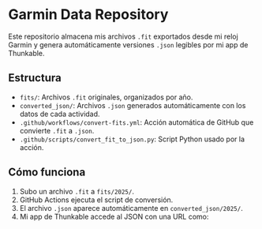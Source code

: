 # Garmin Data Repository

Este repositorio almacena mis archivos `.fit` exportados desde mi reloj Garmin y genera automáticamente versiones `.json` legibles por mi app de Thunkable.

## Estructura
- `fits/`: Archivos `.fit` originales, organizados por año.
- `converted_json/`: Archivos `.json` generados automáticamente con los datos de cada actividad.
- `.github/workflows/convert-fits.yml`: Acción automática de GitHub que convierte `.fit` a `.json`.
- `.github/scripts/convert_fit_to_json.py`: Script Python usado por la acción.

## Cómo funciona
1. Subo un archivo `.fit` a `fits/2025/`.
2. GitHub Actions ejecuta el script de conversión.
3. El archivo `.json` aparece automáticamente en `converted_json/2025/`.
4. Mi app de Thunkable accede al JSON con una URL como: